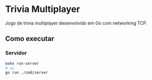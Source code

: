 # Trivia Multiplayer
Jogo de trivia multiplayer desenvolvido em Go com networking TCP.

## Como executar

### Servidor
```bash
make run-server
# ou
go run ./cmd/server